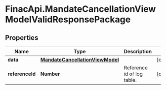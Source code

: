 # FinacApi.MandateCancellationViewModelValidResponsePackage

## Properties
Name | Type | Description | Notes
------------ | ------------- | ------------- | -------------
**data** | [**MandateCancellationViewModel**](MandateCancellationViewModel.md) |  | [optional] 
**referenceId** | **Number** | Reference id of log table. | [optional] 
